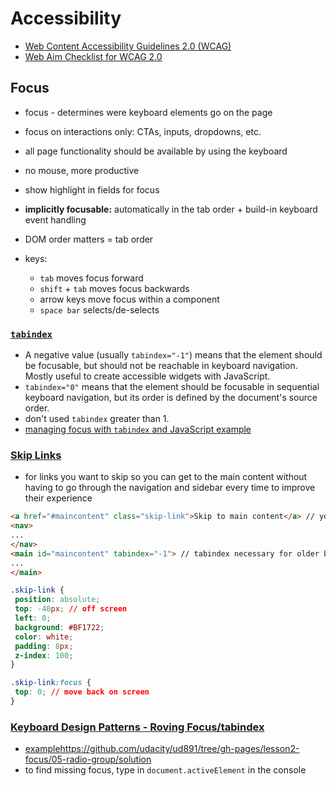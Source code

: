 # Accessibility

* [Web Content Accessibility Guidelines 2.0 (WCAG)](https://www.w3.org/TR/WCAG20/)
* [Web Aim Checklist for WCAG 2.0](https://webaim.org/standards/wcag/checklist)

## Focus

* focus - determines were keyboard elements go on the page
* focus on interactions only: CTAs, inputs, dropdowns, etc.
* all page functionality should be available by using the keyboard
* no mouse, more productive
* show highlight in fields for focus
* **implicitly focusable:** automatically in the tab order + build-in keyboard event handling
* DOM order matters = tab order

* keys:
  * `tab` moves focus forward
  * `shift` + `tab` moves focus backwards
  * arrow keys move focus within a component
  * `space bar` selects/de-selects

### [`tabindex`](https://developer.mozilla.org/en-US/docs/Web/HTML/Global_attributes/tabindex)

* A negative value (usually `tabindex="-1"`) means that the element should be focusable, but should not be reachable in keyboard navigation. Mostly useful to create accessible widgets with JavaScript.
* `tabindex="0"` means that the element should be focusable in sequential keyboard navigation, but its order is defined by the document's source order.
* don't used `tabindex` greater than 1.
* [managing focus with `tabindex` and JavaScript example](https://github.com/udacity/ud891/tree/gh-pages/lesson2-focus/03-managing-focus/solution)

### [Skip Links](https://webaim.org/techniques/skipnav/)

* for links you want to skip so you can get to the main content without having to go through the navigation and sidebar every time to improve their experience

```html
<a href="#maincontent" class="skip-link">Skip to main content</a> // you want it before the nav
<nav>
...
</nav>
<main id="maincontent" tabindex="-1"> // tabindex necessary for older browsers
...
</main>
```

```css
.skip-link {
 position: absolute;
 top: -40px; // off screen
 left: 0;
 background: #BF1722;
 color: white;
 padding: 8px;
 z-index: 100;
}

.skip-link:focus {
 top: 0; // move back on screen
}
```

### [Keyboard Design Patterns - Roving Focus/tabindex](https://www.w3.org/TR/wai-aria-practices/#radiobutton)

* [example]()https://github.com/udacity/ud891/tree/gh-pages/lesson2-focus/05-radio-group/solution
* to find missing focus, type in `document.activeElement` in the console
